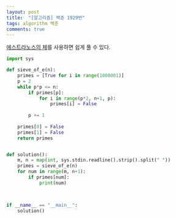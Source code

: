 ```yaml
---
layout: post
title:  "[알고리즘] 백준 1929번"
tags: algorithm 백준
comments: true
---
```


[에스트라노스의 체](https://www.geeksforgeeks.org/python-program-for-sieve-of-eratosthenes/)를 사용하면 쉽게 풀 수 있다.

```python
import sys

def sieve_of_e(n):
    primes = [True for i in range(1000001)]
    p = 2
    while p*p <= n:
        if primes[p]:
            for i in range(p*2, n+1, p):
                primes[i] = False
        
        p += 1
    
    primes[0] = False
    primes[1] = False
    return primes


def solution():
    m, n = map(int, sys.stdin.readline().strip().split(" "))
    primes = sieve_of_e(n)
    for num in range(m, n+1):
        if primes[num]:
            print(num)
        


if __name__ == "__main__":
    solution()

```